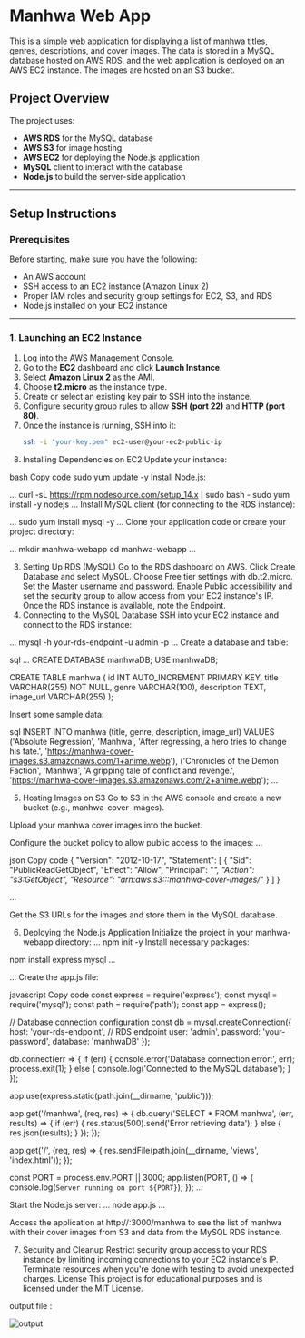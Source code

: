 
# Manhwa Web App

This is a simple web application for displaying a list of manhwa titles, genres, descriptions, and cover images. The data is stored in a MySQL database hosted on AWS RDS, and the web application is deployed on an AWS EC2 instance. The images are hosted on an S3 bucket.

## Project Overview

The project uses:
- **AWS RDS** for the MySQL database
- **AWS S3** for image hosting
- **AWS EC2** for deploying the Node.js application
- **MySQL** client to interact with the database
- **Node.js** to build the server-side application

---

## Setup Instructions

### Prerequisites

Before starting, make sure you have the following:
- An AWS account
- SSH access to an EC2 instance (Amazon Linux 2)
- Proper IAM roles and security group settings for EC2, S3, and RDS
- Node.js installed on your EC2 instance

---

### 1. Launching an EC2 Instance

1. Log into the AWS Management Console.
2. Go to the **EC2** dashboard and click **Launch Instance**.
3. Select **Amazon Linux 2** as the AMI.
4. Choose **t2.micro** as the instance type.
5. Create or select an existing key pair to SSH into the instance.
6. Configure security group rules to allow **SSH (port 22)** and **HTTP (port 80)**.
7. Once the instance is running, SSH into it:
   ```bash
   ssh -i "your-key.pem" ec2-user@your-ec2-public-ip
2. Installing Dependencies on EC2
Update your instance:

bash
Copy code
sudo yum update -y
Install Node.js:

...
curl -sL https://rpm.nodesource.com/setup_14.x | sudo bash -
sudo yum install -y nodejs
...
Install MySQL client (for connecting to the RDS instance):

...
sudo yum install mysql -y
...
Clone your application code or create your project directory:

...
mkdir manhwa-webapp
cd manhwa-webapp
...

3. Setting Up RDS (MySQL)
Go to the RDS dashboard on AWS.
Click Create Database and select MySQL.
Choose Free tier settings with db.t2.micro.
Set the Master username and password.
Enable Public accessibility and set the security group to allow access from your EC2 instance's IP.
Once the RDS instance is available, note the Endpoint.
4. Connecting to the MySQL Database
SSH into your EC2 instance and connect to the RDS instance:

...
mysql -h your-rds-endpoint -u admin -p
...
Create a database and table:

sql
...
CREATE DATABASE manhwaDB;
USE manhwaDB;

CREATE TABLE manhwa (
  id INT AUTO_INCREMENT PRIMARY KEY,
  title VARCHAR(255) NOT NULL,
  genre VARCHAR(100),
  description TEXT,
  image_url VARCHAR(255)
);

Insert some sample data:

sql
INSERT INTO manhwa (title, genre, description, image_url)
VALUES 
('Absolute Regression', 'Manhwa', 'After regressing, a hero tries to change his fate.', 'https://manhwa-cover-images.s3.amazonaws.com/1+anime.webp'),
('Chronicles of the Demon Faction', 'Manhwa', 'A gripping tale of conflict and revenge.', 'https://manhwa-cover-images.s3.amazonaws.com/2+anime.webp');
...

5. Hosting Images on S3
Go to S3 in the AWS console and create a new bucket (e.g., manhwa-cover-images).

Upload your manhwa cover images into the bucket.

Configure the bucket policy to allow public access to the images:
...

json
Copy code
{
  "Version": "2012-10-17",
  "Statement": [
    {
      "Sid": "PublicReadGetObject",
      "Effect": "Allow",
      "Principal": "*",
      "Action": "s3:GetObject",
      "Resource": "arn:aws:s3:::manhwa-cover-images/*"
    }
  ]
}

...

Get the S3 URLs for the images and store them in the MySQL database.

6. Deploying the Node.js Application
Initialize the project in your manhwa-webapp directory:
...
npm init -y
Install necessary packages:


npm install express mysql
...

...
Create the app.js file:

javascript
Copy code
const express = require('express');
const mysql = require('mysql');
const path = require('path');
const app = express();

// Database connection configuration
const db = mysql.createConnection({
  host: 'your-rds-endpoint', // RDS endpoint
  user: 'admin',
  password: 'your-password',
  database: 'manhwaDB'
});

db.connect(err => {
  if (err) {
    console.error('Database connection error:', err);
    process.exit(1);
  } else {
    console.log('Connected to the MySQL database');
  }
});

app.use(express.static(path.join(__dirname, 'public')));

app.get('/manhwa', (req, res) => {
  db.query('SELECT * FROM manhwa', (err, results) => {
    if (err) {
      res.status(500).send('Error retrieving data');
    } else {
      res.json(results);
    }
  });
});

app.get('/', (req, res) => {
  res.sendFile(path.join(__dirname, 'views', 'index.html'));
});

const PORT = process.env.PORT || 3000;
app.listen(PORT, () => {
  console.log(`Server running on port ${PORT}`);
});
...

Start the Node.js server:
...
node app.js
...

Access the application at http://<your-ec2-public-ip>:3000/manhwa to see the list of manhwa with their cover images from S3 and data from the MySQL RDS instance.

7. Security and Cleanup
Restrict security group access to your RDS instance by limiting incoming connections to your EC2 instance's IP.
Terminate resources when you're done with testing to avoid unexpected charges.
License
This project is for educational purposes and is licensed under the MIT License.


output file : 


![output](https://github.com/user-attachments/assets/3f0970dd-67ce-4cc3-8501-5d3e4f0c40f1)



